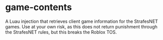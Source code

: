 # game-contents
A Luau injection that retrieves client game information for the StrafesNET games. Use at your own risk, as this does not return punishment through the StrafesNET rules, but this breaks the Roblox TOS.
<!--

SUP G
Hi

dumb question lets do lua/luau

-->